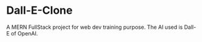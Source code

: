 # Dall-E-Clone

A MERN FullStack project for web dev training purpose. 
The AI used is Dall-E of OpenAI.

